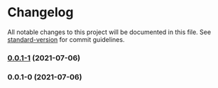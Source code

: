 # Changelog

All notable changes to this project will be documented in this file. See [standard-version](https://github.com/conventional-changelog/standard-version) for commit guidelines.

### [0.0.1-1](https://github.com/brainchild-projects/printables/compare/v0.0.1-0...v0.0.1-1) (2021-07-06)

### 0.0.1-0 (2021-07-06)

